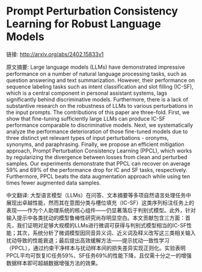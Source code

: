 # Prompt Perturbation Consistency Learning for Robust Language Models

链接: http://arxiv.org/abs/2402.15833v1

原文摘要:
Large language models (LLMs) have demonstrated impressive performance on a
number of natural language processing tasks, such as question answering and
text summarization. However, their performance on sequence labeling tasks such
as intent classification and slot filling (IC-SF), which is a central component
in personal assistant systems, lags significantly behind discriminative models.
Furthermore, there is a lack of substantive research on the robustness of LLMs
to various perturbations in the input prompts. The contributions of this paper
are three-fold. First, we show that fine-tuning sufficiently large LLMs can
produce IC-SF performance comparable to discriminative models. Next, we
systematically analyze the performance deterioration of those fine-tuned models
due to three distinct yet relevant types of input perturbations - oronyms,
synonyms, and paraphrasing. Finally, we propose an efficient mitigation
approach, Prompt Perturbation Consistency Learning (PPCL), which works by
regularizing the divergence between losses from clean and perturbed samples.
Our experiments demonstrate that PPCL can recover on average 59% and 69% of the
performance drop for IC and SF tasks, respectively. Furthermore, PPCL beats the
data augmentation approach while using ten times fewer augmented data samples.

中文翻译:
大型语言模型（LLMs）在问答、文本摘要等多项自然语言处理任务中展现出卓越性能，然而其在意图分类与槽位填充（IC-SF）这类序列标注任务上的表现——作为个人助理系统的核心组件——仍显著落后于判别式模型。此外，针对输入提示中各类扰动的模型鲁棒性研究尚存明显空白。本文贡献包含三方面：首先，我们证明对足够大规模的LLMs进行微调可获得与判别式模型相当的IC-SF性能；其次，系统分析了微调模型因同音异义词、近义词及释义改写这三类相关输入扰动导致的性能衰退；最后提出高效缓解方法——提示扰动一致性学习（PPCL），通过约束干净样本与扰动样本间的损失差异实现正则化。实验表明PPCL平均可恢复IC任务59%、SF任务69%的性能下降，且仅需十分之一的增强数据样本即可超越数据增强方法的效果。
